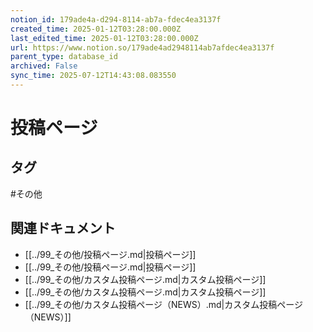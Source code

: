 ```yaml
---
notion_id: 179ade4a-d294-8114-ab7a-fdec4ea3137f
created_time: 2025-01-12T03:28:00.000Z
last_edited_time: 2025-01-12T03:28:00.000Z
url: https://www.notion.so/179ade4ad2948114ab7afdec4ea3137f
parent_type: database_id
archived: False
sync_time: 2025-07-12T14:43:08.083550
---
```


# 投稿ページ



## タグ

#その他 

## 関連ドキュメント

- [[../99_その他/投稿ページ.md|投稿ページ]]
- [[../99_その他/投稿ページ.md|投稿ページ]]
- [[../99_その他/カスタム投稿ページ.md|カスタム投稿ページ]]
- [[../99_その他/カスタム投稿ページ.md|カスタム投稿ページ]]
- [[../99_その他/カスタム投稿ページ（NEWS）.md|カスタム投稿ページ（NEWS）]]
